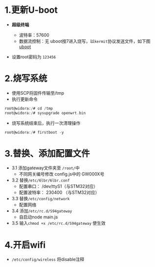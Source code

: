 # 1.更新U-boot
- **超级终端**
	- 波特率：57600
	- 数据流控制：无
uboot按7进入烧写，以`kermit`协议发送文件，如下图
[uboot](../docs/pictures/uboot.png)

- 设置root密码为 `123456`

# 2.烧写系统
- 使用SCP将固件传输至/tmp
- 执行更新命令
```c
root@widora:/# cd /tmp
root@widora:/# sysupgrade openwrt.bin
```
- 烧写系统结束后，执行一次清理操作
```c
root@widora:/# firstboot -y
```

# 3.替换、添加配置文件

- 3.1 添加gateway文件夹至 `/root/`中  
	- 不同网关编号修改 config.js中的 GW000X号
- 3.2 替换`/etc/6lbr/6lbr.conf`   
	- 配置串口： /dev/ttyS1（与STM32对应）
	- 配置波特率： 230400  （与STM32对应）
- 3.3 替换`/etc/config/network`
	- 配置网络
- 3.4 添加`/etc/rc.d/S94gateway` 
	- 自启动node main.js 
- 3.5 输入`chmod +x /etc/rc.d/S94gateway`  使生效


# 4.开启wifi
- `/etc/config/wireless` 将disable注释
	